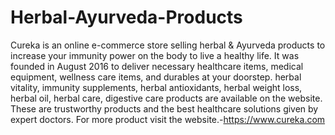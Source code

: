 # Herbal-Ayurveda-Products
Cureka is an online e-commerce store selling herbal &amp; Ayurveda products to increase your immunity power on the body to live a healthy life. It was founded in August 2016 to deliver necessary healthcare items, medical equipment, wellness care items, and durables at your doorstep. herbal vitality, immunity supplements, herbal antioxidants, herbal weight loss, herbal oil, herbal care, digestive care products are available on the website. These are trustworthy products and the best healthcare solutions given by expert doctors. For more product visit the website.-https://www.cureka.com
